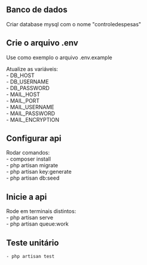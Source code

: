 
## Banco de dados

Criar database mysql com o nome "controledespesas"

## Crie o arquivo .env
Use como exemplo o arquivo .env.example<br>

Atualize as variáveis:<br>
    - DB_HOST<br>
    - DB_USERNAME<br>
    - DB_PASSWORD<br>
    - MAIL_HOST<br>
    - MAIL_PORT<br>
    - MAIL_USERNAME<br>
    - MAIL_PASSWORD<br>
    - MAIL_ENCRYPTION<br>

## Configurar api

Rodar comandos:<br>
    - composer install<br>
    - php artisan migrate<br>
    - php artisan key:generate<br>
    - php artisan db:seed<br>


## Inicie a api
Rode em terminais distintos:<br>
    - php artisan serve<br>
    - php artisan queue:work<br>
    
## Teste unitário
    - php artisan test
 

